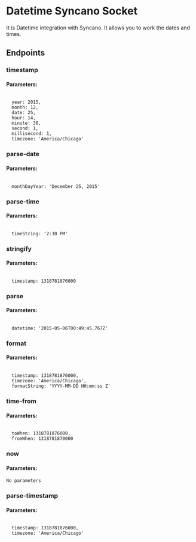 # Datetime Syncano Socket

It is Datetime integration with Syncano. It allows you to work the dates and times.

## Endpoints

### timestamp

#### Parameters:
```

  year: 2015,
  month: 12,
  date: 25,
  hour: 14,
  minute: 30,
  second: 1,
  millisecond: 1,
  timezone: 'America/Chicago'
```


### parse-date

#### Parameters:
```

  monthDayYear: 'December 25, 2015'
```


### parse-time

#### Parameters:
```

  timeString: '2:30 PM'
```


### stringify

#### Parameters:
```

  timestamp: 1318781876000
```


### parse

#### Parameters:
```

  datetime: '2015-05-06T00:49:45.767Z'
```


### format

#### Parameters:
```

  timestamp: 1318781876000,
  timezone: 'America/Chicago',
  formatString: 'YYYY-MM-DD HH:mm:ss Z'
```


### time-from

#### Parameters:
```

  toWhen: 1318781876000,
  fromWhen: 1318781870000
```


### now

#### Parameters:
```
No parameters
```


### parse-timestamp

#### Parameters:
```

  timestamp: 1318781876000,
  timezone: 'America/Chicago'
```

